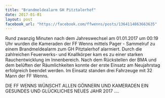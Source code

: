 ```yaml
---
title: "Brandmeldealarm GH Pitztalerhof"
date: 2017-01-01
layout: post
facebook_url: "https://facebook.com/ffwenns/posts/1364114863663635"
---
```


Rund zwanzig Minuten nach dem Jahreswechsel am 01.01.2017 um 00:19 Uhr wurden die Kameraden der FF Wenns mittels Pager - Sammelruf zu einem Brandmeldealarm zum GH Pitztalerhof alarmiert. Durch die zahlreichen Feuerwerks- und Knallkörper kam es zu einer starken Rauchentwicklung im Innenbereich. Nach dem Rückstellen der BMA und dem belüften der Räumlichkeiten konnte der erste Einsatz am Neujahrstag erfolgreich beendet werden. Im Einsatz standen drei Fahrzeuge mit 32 Mann der FF Wenns. 

DIE FF WENNS WÜNSCHT ALLEN GÖNNERN UND KAMERADEN EIN GESUNDES UND GLÜCKLICHES NEUES JAHR 2017 ....